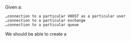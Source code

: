 Given a:

    …connection to a particular VHOST as a particular user
    …connection to a particular exchange
    …connection to a particular queue

We should be able to create a 

